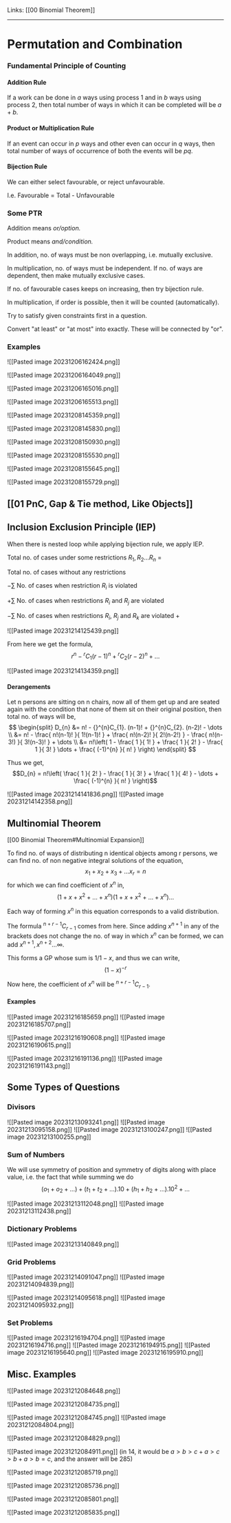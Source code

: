 Links: [[00 Binomial Theorem]]
___
# Permutation and Combination
### Fundamental Principle of Counting
#### Addition Rule
If a work can be done in $a$ ways using process 1 and in $b$ ways using process 2, then total number of ways in which it can be completed will be $a + b$.  

#### Product or Multiplication Rule
If an event can occur in $p$ ways and other even can occur in $q$ ways, then total number of ways of occurrence of both the events will be $pq$.

#### Bijection Rule
We can either select favourable, or reject unfavourable.

I.e. Favourable = Total - Unfavourable

### Some PTR
Addition means *or/option.*

Product means *and/condition.*

In addition, no. of ways must be non overlapping, i.e. mutually exclusive. 

In multiplication, no. of ways must be independent. 
If no. of ways are dependent, then make mutually exclusive cases. 

If no. of favourable cases keeps on increasing, then try bijection rule. 

In multiplication, if order is possible, then it will be counted (automatically).

Try to satisfy given constraints first in a question.

Convert "at least" or "at most" into exactly. These will be connected by "or".

### Examples 
![[Pasted image 20231206162424.png]]

![[Pasted image 20231206164049.png]]

![[Pasted image 20231206165016.png]]

![[Pasted image 20231206165513.png]]

![[Pasted image 20231208145359.png]]

![[Pasted image 20231208145830.png]]

![[Pasted image 20231208150930.png]]

![[Pasted image 20231208155530.png]]

![[Pasted image 20231208155645.png]]

![[Pasted image 20231208155729.png]]

## [[01 PnC, Gap & Tie method, Like Objects]]

## Inclusion Exclusion Principle (IEP)
When there is nested loop while applying bijection rule, we apply IEP. 

Total no. of cases under some restrictions $R_{1},R_{2}\dots R_{n}$ $=$ 

Total no. of cases without any restrictions 

$- \displaystyle \sum$ No. of cases when restriction $R_{i}$ is violated 

$+ \displaystyle \sum$ No. of cases when restrictions $R_{i}$ and $R_{j}$ are violated 

$- \displaystyle \sum$ No. of cases when restrictions $R_{i}$, $R_{j}$ and $R_{k}$ are violated $+$

![[Pasted image 20231214125439.png]]

From here we get the formula,
$$r ^{n} - {}^{r}C_{1} (r-1)^{n} + {}^{r}C_{2} (r-2)^{n} + \dots$$

![[Pasted image 20231214134359.png]]

#### Derangements 
Let n persons are sitting on n chairs, now all of them get up and are seated again with the condition that none of them sit on their original position, then total no. of ways will be,
$$
\begin{split}
D_{n} &= n! - {}^{n}C_{1}. (n-1)! + {}^{n}C_{2}. (n-2)! - \dots \\
&= n! - \frac{ n!(n-1)! }{ 1!(n-1)! } + \frac{ n!(n-2)! }{ 2!(n-2!) } - \frac{ n!(n-3!) }{ 3!(n-3)! } + \dots \\
&= n!\left( 1 - \frac{ 1 }{ 1! } + \frac{ 1 }{ 2! } - \frac{ 1 }{ 3! } \dots + \frac{ (-1)^{n} }{ n! } \right)
\end{split}
$$

Thus we get,
$$D_{n} = n!\left( \frac{ 1 }{ 2! } - \frac{ 1 }{ 3! } + \frac{ 1 }{ 4! } - \dots + \frac{ (-1)^{n} }{ n! } \right)$$

![[Pasted image 20231214141836.png]]
![[Pasted image 20231214142358.png]]

## Multinomial Theorem 
[[00 Binomial Theorem#Multinomial Expansion]]

To find no. of ways of distributing n identical objects among r persons, we can find no. of non negative integral solutions of the equation,
$$x_{1} + x_{2} + x_{3} + \dots x_{r} = n$$
for which we can find coefficient of $x^{n}$ in,
$$(1 + x + x^{2} + \dots + x^{n})(1 + x + x^{2} + \dots + x^{n})\dots$$

Each way of forming $x^{n}$ in this equation corresponds to a valid distribution. 

The formula ${}^{n+r-1}C_{r-1}$ comes from here. 
Since adding $x^{n+1}$ in any of the brackets does not change the no. of way in which $x^{n}$ can be formed, we can add $x^{n+1}, x^{n+2} \dots \infty$. 

This forms a GP whose sum is $1 /1-x$, and thus we can write,
$$(1-x)^{-r}$$

Now here, the coefficient of $x^{n}$ will be ${}^{n+r-1}C_{r-1}$. 

#### Examples 
![[Pasted image 20231216185659.png]]
![[Pasted image 20231216185707.png]]

![[Pasted image 20231216190608.png]]
![[Pasted image 20231216190615.png]]

![[Pasted image 20231216191136.png]]
![[Pasted image 20231216191143.png]]


## Some Types of Questions 
### Divisors 
![[Pasted image 20231213093241.png]]
![[Pasted image 20231213095158.png]]
![[Pasted image 20231213100247.png]]
![[Pasted image 20231213100255.png]]

### Sum of Numbers
We will use symmetry of position and symmetry of digits along with place value, i.e. the fact that while summing we do 
$$(o_{1} + o_{2} + \dots) + (t_{1} + t_{2} + \dots).10 + (h_{1} + h_{2} +\dots).10^{2} + \dots$$

![[Pasted image 20231213112048.png]]
![[Pasted image 20231213112438.png]]

### Dictionary Problems
![[Pasted image 20231213140849.png]]

### Grid Problems 
![[Pasted image 20231214091047.png]]
![[Pasted image 20231214094839.png]]

![[Pasted image 20231214095618.png]]
![[Pasted image 20231214095932.png]]

### Set Problems 
![[Pasted image 20231216194704.png]]
![[Pasted image 20231216194716.png]]
![[Pasted image 20231216194915.png]]
![[Pasted image 20231216195640.png]]
![[Pasted image 20231216195910.png]]

## Misc. Examples 
![[Pasted image 20231212084648.png]]

![[Pasted image 20231212084735.png]]

![[Pasted image 20231212084745.png]]
![[Pasted image 20231212084804.png]]

![[Pasted image 20231212084829.png]]

![[Pasted image 20231212084911.png]]
(in 14, it would be $a > b > c + a > c  > b + a > b = c$, and the answer will be 285)

![[Pasted image 20231212085719.png]]

![[Pasted image 20231212085736.png]]

![[Pasted image 20231212085801.png]]

![[Pasted image 20231212085835.png]]

